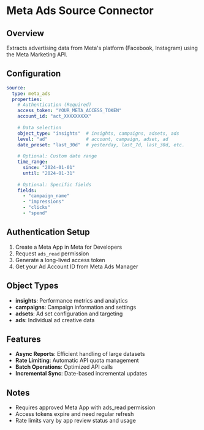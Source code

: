 # Meta Ads Source Connector

## Overview

Extracts advertising data from Meta's platform (Facebook, Instagram) using the Meta Marketing API.

## Configuration

```yaml
source:
  type: meta_ads
  properties:
    # Authentication (Required)
    access_token: "YOUR_META_ACCESS_TOKEN"
    account_id: "act_XXXXXXXXX"
    
    # Data selection
    object_type: "insights"  # insights, campaigns, adsets, ads
    level: "ad"              # account, campaign, adset, ad
    date_preset: "last_30d"  # yesterday, last_7d, last_30d, etc.
    
    # Optional: Custom date range
    time_range:
      since: "2024-01-01"
      until: "2024-01-31"
    
    # Optional: Specific fields
    fields:
      - "campaign_name"
      - "impressions" 
      - "clicks"
      - "spend"
```

## Authentication Setup

1. Create a Meta App in Meta for Developers
2. Request `ads_read` permission  
3. Generate a long-lived access token
4. Get your Ad Account ID from Meta Ads Manager

## Object Types

- **insights**: Performance metrics and analytics
- **campaigns**: Campaign information and settings
- **adsets**: Ad set configuration and targeting
- **ads**: Individual ad creative data

## Features

- **Async Reports**: Efficient handling of large datasets
- **Rate Limiting**: Automatic API quota management
- **Batch Operations**: Optimized API calls
- **Incremental Sync**: Date-based incremental updates

## Notes

- Requires approved Meta App with ads_read permission
- Access tokens expire and need regular refresh
- Rate limits vary by app review status and usage